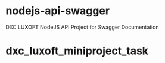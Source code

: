 # nodejs-api-swagger
DXC LUXOFT NodeJS API Project for Swagger Documentation
# dxc_luxoft_miniproject_task
